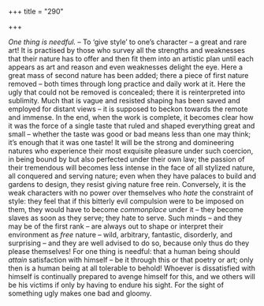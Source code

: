 +++
title = "290"

+++

*One thing is needful.* – To ‘give style’ to one’s character – a great and rare art\! It is practised by those who survey all the strengths and weaknesses that their nature has to offer and then fit them into an artistic plan until each appears as art and reason and even weaknesses delight the eye. Here a great mass of second nature has been added; there a piece of first nature removed – both times through long practice and daily work at it. Here the ugly that could not be removed is concealed; there it is reinterpreted into sublimity. Much that is vague and resisted shaping has been saved and employed for distant views – it is supposed to beckon towards the remote and immense. In the end, when the work is complete, it becomes clear how it was the force of a single taste that ruled and shaped everything great and small – whether the taste was good or bad means less than one may think; it’s enough that it was one taste\! It will be the strong and domineering natures who experience their most exquisite pleasure under such coercion, in being bound by but also perfected under their own law; the passion of their tremendous will becomes less intense in the face of all stylized nature, all conquered and serving nature; even when they have palaces to build and gardens to design, they resist giving nature free rein. Conversely, it is the weak characters with no power over themselves who *hate* the constraint of style: they feel that if this bitterly evil compulsion were to be imposed on them, they would have to become *commonplace* under it – they become slaves as soon as they serve; they hate to serve. Such minds – and they may be of the first rank – are always out to shape or interpret their environment as *free* nature – wild, arbitrary, fantastic, disorderly, and surprising – and they are well advised to do so, because only thus do they please themselves\! For one thing is needful: that a human being should *attain* satisfaction with himself – be it through this or that poetry or art; only then is a human being at all tolerable to behold\! Whoever is dissatisfied with himself is continually prepared to avenge himself for this, and we others will be his victims if only by having to endure his sight. For the sight of something ugly makes one bad and gloomy.



